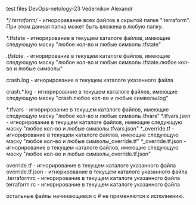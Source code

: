 test files 
DevOps-netology-23
Vedernikov Alexandr

**/.terraform/* - игнороравание всех файлов в скрытой папке ".terraform". При этом данная 
папка может быть вложена в любую папку.

*.tfstate - игнорирование в текущем каталоге файлов, имеющие следующую маску
"любое кол-во и любые символы.tfstate"

*.tfstate.* - игнорирование в текущем каталоге файлов, имеющие следующую маску
"любое кол-во и любые символы.tfstate.любое кол-во и любые символы"

crash.log - игнорирование в текущем каталоге указанного файла

crash.*.log - игнорирование в текущем каталоге файлов, имеющие следующую маску
"crash.любое кол-во и любые символы.log"

*.tfvars - игнорирование в текущем каталоге файлов, имеющие следующую маску
"любое кол-во и любые символы.tfvars"
*.tfvars.json - игнорирование в текущем каталоге файлов, имеющие следующую маску
"любое кол-во и любые символы.tfvars.json"
*_override.tf - игнорирование в текущем каталоге файлов, имеющие следующую маску
"любое кол-во и любые символы_override.tf"
*_override.tf.json - игнорирование в текущем каталоге файлов, имеющие следующую маску
"любое кол-во и любые символы_override.tf.json"

override.tf - игнорирование в текущем каталоге указанного файла
override.tf.json - игнорирование в текущем каталоге указанного файла
.terraformrc - игнорирование в текущем каталоге указанного файла
terraform.rc - игнорирование в текущем каталоге указанного файла

остальные файлы начинающиеся с # не применяются к исполнению.